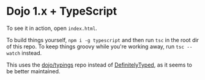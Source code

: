# Dojo 1.x + TypeScript

To see it in action, open `index.html`. 

To build things yourself, `npm i -g typescript` and then run `tsc` in the root dir of this repo. To keep things groovy while you're working away, run `tsc --watch` instead.

This uses the [dojo/typings](https://github.com/dojo/typings) repo instead of [DefinitelyTyped](https://github.com/DefinitelyTyped/DefinitelyTyped/tree/master/dojo), as it seems to be better maintained.